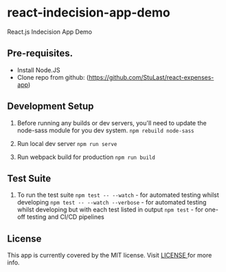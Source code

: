 # react-indecision-app-demo
React.js Indecision App Demo

##  Pre-requisites.

 - Install Node.JS
 - Clone repo from github:  (https://github.com/StuLast/react-expenses-app)

##  Development Setup
1.  Before running any builds or dev servers, you'll need to update the node-sass module for you dev system.
```npm rebuild node-sass```

2. Run local dev server
```npm run serve```

3. Run webpack build for production
```npm run build```

##  Test Suite

1.  To run the test suite
```npm test -- --watch``` - for automated testing whilst developing
```npm test -- --watch --verbose``` - for automated testing whilst developing but with each test listed in output
```npm test``` - for one-off testing and CI/CD pipelines

## License

This app is currently covered by the MIT license.  Visit <a href="/react-expenses-app/LICENSE.md"> LICENSE </a> for more info.